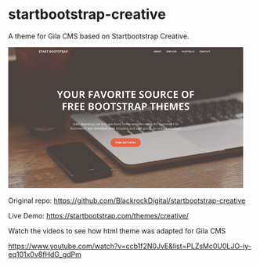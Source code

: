 # startbootstrap-creative
A theme for Gila CMS based on Startbootstrap Creative.

<img src='screenshot.jpg'>

Original repo: https://github.com/BlackrockDigital/startbootstrap-creative

Live Demo: https://startbootstrap.com/themes/creative/

Watch the videos to see how html theme was adapted for Gila CMS

https://www.youtube.com/watch?v=ccb1f2N0JvE&list=PLZsMc0U0LJO-iy-eq101x0v8fHdG_gdPm

